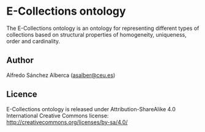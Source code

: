 # E-Collections ontology
The E-Collections ontology is an ontology for representing different types of collections based on structural properties of homogeneity, uniqueness, order and cardinality.

## Author
Alfredo Sánchez Alberca (asalber@ceu.es)

## Licence
E-Collections ontology is released under Attribution-ShareAlike 4.0 International Creative Commons license: http://creativecommons.org/licenses/by-sa/4.0/
